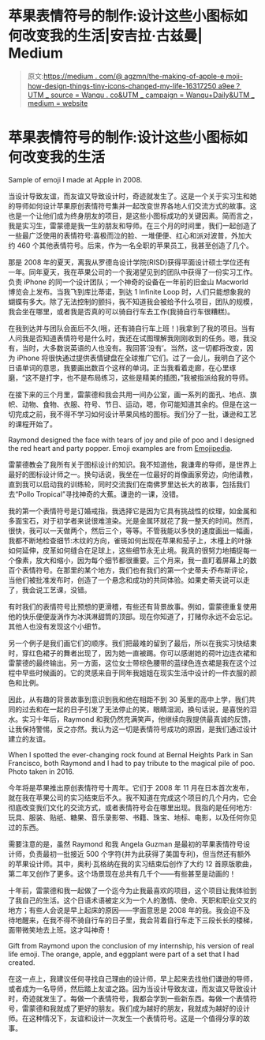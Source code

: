 # 苹果表情符号的制作:设计这些小图标如何改变我的生活|安吉拉·古兹曼| Medium

> 原文:[https://medium . com/@ agzmn/the-making-of-apple-e moji-how-design-things-tiny-icons-changed-my-life-16317250 a9ee？UTM _ source = Wanqu . co&UTM _ campaign = Wanqu+Daily&UTM _ medium = website](https://medium.com/@agzmn/the-making-of-apples-emoji-how-designing-these-tiny-icons-changed-my-life-16317250a9ee?utm_source=wanqu.co&utm_campaign=Wanqu+Daily&utm_medium=website)

# **苹果表情符号的制作:设计这些小图标如何改变我的生活**



Sample of emoji I made at Apple in 2008.



当设计导致友谊，而友谊又导致设计时，奇迹就发生了。这是一个关于实习生和她的导师如何设计苹果原创表情符号集并一起改变世界各地人们交流方式的故事。这也是一个让他们成为终身朋友的项目，是这些小图标成功的关键因素。简而言之，我是实习生，雷蒙德是我一生的朋友和导师。在三个月的时间里，我们一起创造了一些最广泛使用的表情符号:喜极而泣的脸、一堆便便、红心和派对波普，外加大约 460 个其他表情符号。后来，作为一名全职的苹果员工，我甚至创造了几个。

那是 2008 年的夏天，离我从罗德岛设计学院(RISD)获得平面设计硕士学位还有一年。同年夏天，我在苹果公司的一个我渴望见到的团队中获得了一份实习工作。负责 iPhone 的同一个设计团队；一个神奇的设备在一年前的旧金山 Macworld 博览会上发布。当我飞到库比蒂诺，到达 1 Infinite Loop 时，人们只能想象我的蝴蝶有多大。除了无法控制的颤抖，我不知道我会被给予什么项目，团队的规模，我会坐在哪里，或者我是否真的可以骑自行车去工作(我骑自行车很糟糕)。

在我到达并与团队会面后不久(哦，还有骑自行车上班！)我拿到了我的项目。当有人问我是否知道表情符号是什么时，我还在试图理解我刚刚收到的任务。嗯，我没有，当时，大多数说英语的人也没有。我回答‘没有’。当然，这一切都将改变，因为 iPhone 将很快通过提供表情键盘在全球推广它们。过了一会儿，我明白了这个日语单词的意思，我要画出数百个这样的单词。正当我看着走廊，在心里琢磨，“这不是打字，也不是布局练习，这些是精美的插图，”我被指派给我的导师。

在接下来的三个月里，雷蒙德和我会共用一间办公室，画一系列的面孔、地点、旗帜、动物、食物、衣服、符号、节日、运动，嗯，你可能知道其余的。但是在这一切完成之前，我不得不学习如何设计苹果风格的图标。我们分了一批，谦逊和工艺的课程开始了。



Raymond designed the face with tears of joy and pile of poo and I designed the red heart and party popper. Emoji examples are from [Emojipedia](https://emojipedia.org/apple/ios-5.0/).



雷蒙德教会了我所有关于图标设计的知识。我不知道他，我谦卑的导师，是世界上最好的图标设计师之一。换句话说，我坐在一位最好的肖像画家旁边，向他请教，直到我可以启动我的训练轮，同时交流我们在南佛罗里达长大的故事，包括我们去“Pollo Tropical”寻找神奇的大蕉。谦逊的一课，没错。

我的第一个表情符号是订婚戒指，我选择它是因为它具有挑战性的纹理，如金属和多面宝石，对于初学者来说很难渲染。光是金属环就花了我一整天的时间。然而，很快，我可以一天做两个，然后三个，等等。不管我能以多快的速度画出一幅画，我都不断地检查细节:木纹的方向，雀斑如何出现在苹果和茄子上，木槿上的叶脉如何延伸，皮革如何缝合在足球上，这些细节永无止境。我真的很努力地捕捉每一个像素，放大和缩小，因为每个细节都很重要。三个月来，我一直盯着屏幕上的数百个表情符号。在那里的某个地方，我们也有我们的第一个史蒂夫·乔布斯评论，当他们被批准发布时，创造了一个悬念和成功的共同体验。如果史蒂夫说可以走了，我会说工艺课，没错。

有时我们的表情符号比预想的更滑稽，有些还有背景故事。例如，雷蒙德重复使用他的快乐便便漩涡作为冰淇淋甜筒的顶部。现在你知道了，打赌你永远不会忘记。其他人也没有发现这个小细节。

另一个例子是我们画它们的顺序。我们把最难的留到了最后，所以在我实习快结束时，穿红色裙子的舞者出现了，因为她一直被踢。你可以感谢她的荷叶边连衣裙和雷蒙德的最终输出。另一方面，这位女士带棕色腰带的蓝绿色连衣裙是我在这个过程中早些时候画的。它的灵感来自于同年我姐姐在现实生活中设计的一件衣服的颜色和比例。

因此，从有趣的背景故事到意识到我和他在相距不到 30 英里的高中上学，我们共同的过去和在一起的日子引发了无法停止的笑，眼睛湿润，换句话说，是喜悦的泪水。实习十年后，Raymond 和我仍然充满笑声，他继续向我提供最真诚的反馈，让我保持警惕，反之亦然。我认为这一切是表情符号成功的原因，是我们通过设计建立的友谊。



When I spotted the ever-changing rock found at Bernal Heights Park in San Francisco, both Raymond and I had to pay tribute to the magical pile of poo. Photo taken in 2016.



今年将是苹果推出原创表情符号十周年。它们于 2008 年 11 月在日本首次发布，就在我在苹果公司的实习结束后不久。我不知道在完成这个项目的几个月内，它会彻底改变我们文化的交流方式，或者表情符号会在哪里出现。我指的是任何地方:玩具、服装、贴纸、糖果、音乐录影带、书籍、珠宝、地标、电影，以及任何你见过的东西。

需要注意的是，虽然 Raymond 和我 Angela Guzman 是最初的苹果表情符号设计师，负责最初一批接近 500 个字符(并为此获得了美国专利)，但当然还有额外的苹果设计师。其中，奥利·瓦格纳在我的实习结束后创作了大约 12 首原版歌曲，第二年又创作了更多。这个场景现在总共有几千个——有些甚至是动画的！

十年前，雷蒙德和我一起做了一个迄今为止我最喜欢的项目，这个项目让我体验到了我自己的生活。这个日语术语被定义为一个人的激情、使命、天职和职业交叉的地方；有些人会说是早上起床的原因——字面意思是 2008 年的我。我会迫不及待地醒来，在我不得不骑自行车的日子里，我会背着自行车走下三段长长的楼梯，面带微笑地去上班。这才叫神奇！



Gift from Raymond upon the conclusion of my internship, his version of real life emoji. The orange, apple, and eggplant were part of a set that I had created.



在这一点上，我建议任何寻找自己理由的设计师，早上起来去找他们谦逊的导师，或者成为一名导师，然后踏上友谊之路。因为当设计导致友谊，而友谊又导致设计时，奇迹就发生了。每做一个表情符号，我都会学到一些新东西。每做一个表情符号，雷蒙德和我就成了更好的朋友。我们成为越好的朋友，我就成为越好的设计师。在这种情况下，友谊和设计一次发生一个表情符号。这是一个值得分享的故事。